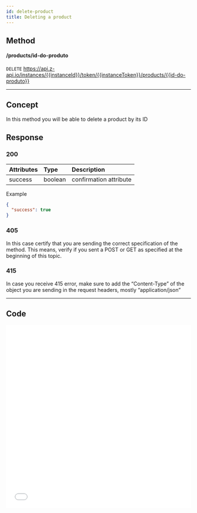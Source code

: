 ```yaml
---
id: delete-product
title: Deleting a product 
---
```


## Method 

#### /products/id-do-produto

`DELETE` https://api.z-api.io/instances/{{instanceId}}/token/{{instanceToken}}/products/{{id-do-produto}}

---

## Concept

In this method you will be able to delete a product by its ID 

## Response

### 200

| Attributes| Type    | Description             |
| :-------- | :------ | :---------------------- |
| success   | boolean | confirmation attribute  |

Example

```json
{
  "success": true
}
```

### 405

In this case certify that you are sending the correct specification of the method. This means, verify if you sent a POST or GET as specified at the beginning of this topic.

### 415

In case you receive 415 error, make sure to add the “Content-Type” of the object you are sending in the request headers, mostly “application/json”

---

## Code

<iframe src="//api.apiembed.com/?source=https://raw.githubusercontent.com/Z-API/z-api-docs/main/json-examples/delete-product.json&targets=all" frameborder="0" scrolling="no" width="100%" height="500px" seamless></iframe>
